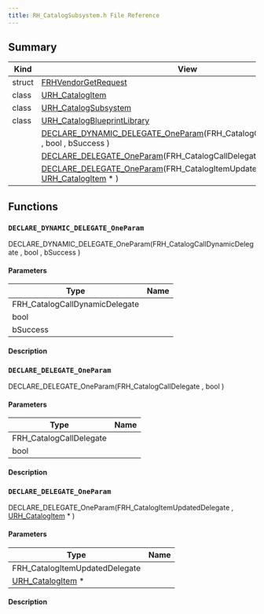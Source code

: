 ```yaml
---
title: RH_CatalogSubsystem.h File Reference
---
```


## Summary
| Kind | View | Description |
|------|------|-------------|
|struct|[FRHVendorGetRequest](/unreal-plugins/all/structfrhvendorgetrequest/#structFRHVendorGetRequest)||
|class|[URH_CatalogItem](/unreal-plugins/all/classurh__catalogitem/#classURH__CatalogItem)||
|class|[URH_CatalogSubsystem](/unreal-plugins/all/classurh__catalogsubsystem/#classURH__CatalogSubsystem)||
|class|[URH_CatalogBlueprintLibrary](/unreal-plugins/all/classurh__catalogblueprintlibrary/#classURH__CatalogBlueprintLibrary)||
||[DECLARE_DYNAMIC_DELEGATE_OneParam](/unreal-plugins/all/rh__catalogsubsystem_8h/#RH__CatalogSubsystem_8h_1a663fbabf25d53943a8d7bf60ec3e7534)(FRH_CatalogCallDynamicDelegate , bool , bSuccess )||
||[DECLARE_DELEGATE_OneParam](/unreal-plugins/all/rh__catalogsubsystem_8h/#RH__CatalogSubsystem_8h_1a9ea155a26a5e23562cc3185096197aab)(FRH_CatalogCallDelegate , bool )||
||[DECLARE_DELEGATE_OneParam](/unreal-plugins/all/rh__catalogsubsystem_8h/#RH__CatalogSubsystem_8h_1a2fb496192393172d5b885322ff4b8797)(FRH_CatalogItemUpdatedDelegate , [URH_CatalogItem](/unreal-plugins/all/classurh__catalogitem/#classURH__CatalogItem) * )||
## Functions



### `DECLARE_DYNAMIC_DELEGATE_OneParam` <a id="RH__CatalogSubsystem_8h_1a663fbabf25d53943a8d7bf60ec3e7534"></a>

 DECLARE_DYNAMIC_DELEGATE_OneParam(FRH_CatalogCallDynamicDelegate , bool , bSuccess )

#### Parameters

| Type | Name |
|------|------|
|FRH_CatalogCallDynamicDelegate||
|bool||
|bSuccess||

#### Description






### `DECLARE_DELEGATE_OneParam` <a id="RH__CatalogSubsystem_8h_1a9ea155a26a5e23562cc3185096197aab"></a>

 DECLARE_DELEGATE_OneParam(FRH_CatalogCallDelegate , bool )

#### Parameters

| Type | Name |
|------|------|
|FRH_CatalogCallDelegate||
|bool||

#### Description






### `DECLARE_DELEGATE_OneParam` <a id="RH__CatalogSubsystem_8h_1a2fb496192393172d5b885322ff4b8797"></a>

 DECLARE_DELEGATE_OneParam(FRH_CatalogItemUpdatedDelegate , [URH_CatalogItem](/unreal-plugins/all/classurh__catalogitem/#classURH__CatalogItem) * )

#### Parameters

| Type | Name |
|------|------|
|FRH_CatalogItemUpdatedDelegate||
|[URH_CatalogItem](/unreal-plugins/all/classurh__catalogitem/#classURH__CatalogItem) *||

#### Description







